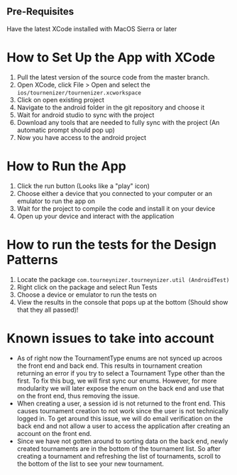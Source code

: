 ## Pre-Requisites
Have the latest XCode installed with MacOS Sierra or later

# How to Set Up the App with XCode

1. Pull the latest version of the source code from the master branch.
2. Open XCode, click File > Open and select the ```ios/tournenizer/tournenizer.xcworkspace```
3. Click on open existing project
4. Navigate to the android folder in the git repository and choose it
5. Wait for android studio to sync with the project 
6. Download any tools that are needed to fully sync with the project (An automatic prompt should pop up)
8. Now you have access to the android project

# How to Run the App

1. Click the run button (Looks like a "play" icon)
2. Choose either a device that you connected to your computer or an emulator to run the app on
3. Wait for the project to compile the code and install it on your device
4. Open up your device and interact with the application

# How to run the tests for the Design Patterns

1. Locate the package ```com.tourneynizer.tourneynizer.util (AndroidTest)```
2. Right click on the package and select Run Tests
3. Choose a device or emulator to run the tests on
4. View the results in the console that pops up at the bottom (Should show that they all passed)!

# Known issues to take into account

* As of right now the TournamentType enums are not synced up acroos the front end and back end.
This results in tournament creation returning an error if you try to select a Tournament Type other than the first.
To fix this bug, we will first sync our enums.
However, for more modularity we will later expose the enum on the back end and use that on the front end, thus removing the issue.
* When creating a user, a session id is not returned to the front end. This causes tournament creation to not work since the user is not technically logged in.
To get around this issue, we will do email verification on the back end and not allow a user to access the application after creating an account on the front end.
* Since we have not gotten around to sorting data on the back end, newly created tournaments are in the bottom of the tournament list.
So after creating a tournament and refreshing the list of tournaments, scroll to the bottom of the list to see your new tournament.
